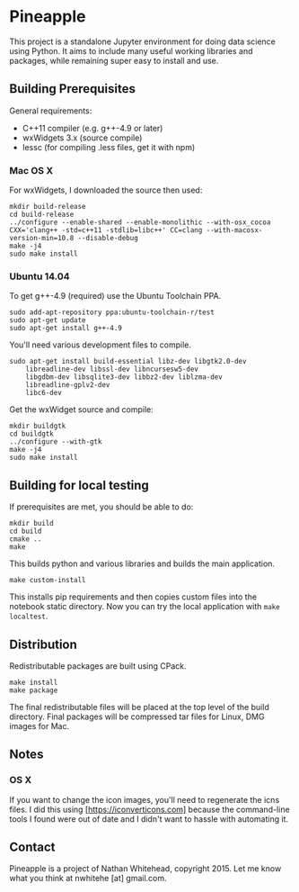 # Pineapple

This project is a standalone Jupyter environment for doing data science
using Python. It aims to include many useful working libraries
and packages, while remaining super easy to install and use.

## Building Prerequisites

General requirements:
* C++11 compiler (e.g. g++-4.9 or later)
* wxWidgets 3.x (source compile)
* lessc (for compiling .less files, get it with npm)

### Mac OS X

For wxWidgets, I downloaded the source then used:

```
mkdir build-release
cd build-release
../configure --enable-shared --enable-monolithic --with-osx_cocoa CXX='clang++ -std=c++11 -stdlib=libc++' CC=clang --with-macosx-version-min=10.8 --disable-debug
make -j4
sudo make install
```

### Ubuntu 14.04

To get g++-4.9 (required) use the Ubuntu Toolchain PPA.

```
sudo add-apt-repository ppa:ubuntu-toolchain-r/test
sudo apt-get update
sudo apt-get install g++-4.9
```

You'll need various development files to compile.

```
sudo apt-get install build-essential libz-dev libgtk2.0-dev
    libreadline-dev libssl-dev libncursesw5-dev
    libgdbm-dev libsqlite3-dev libbz2-dev liblzma-dev
    libreadline-gplv2-dev
    libc6-dev
```

Get the wxWidget source and compile:

```
mkdir buildgtk
cd buildgtk
../configure --with-gtk
make -j4
sudo make install
```

## Building for local testing

If prerequisites are met, you should be able to do:

```
mkdir build
cd build
cmake ..
make
```

This builds python and various libraries and builds
the main application.

```
make custom-install
```
This installs pip requirements and then copies custom
files into the notebook static directory. Now you can
try the local application with `make localtest`.

## Distribution

Redistributable packages are built using CPack.

```
make install
make package
```

The final redistributable files will be placed at the top level of the
build directory. Final packages will be compressed tar files for
Linux, DMG images for Mac.

## Notes

### OS X

If you want to change the icon images, you'll need to regenerate the icns files.
I did this using [https://iconverticons.com] because the command-line tools
I found were out of date and I didn't want to hassle with automating it.

## Contact

Pineapple is a project of Nathan Whitehead, copyright 2015.
Let me know what you think at nwhitehe [at] gmail.com.
